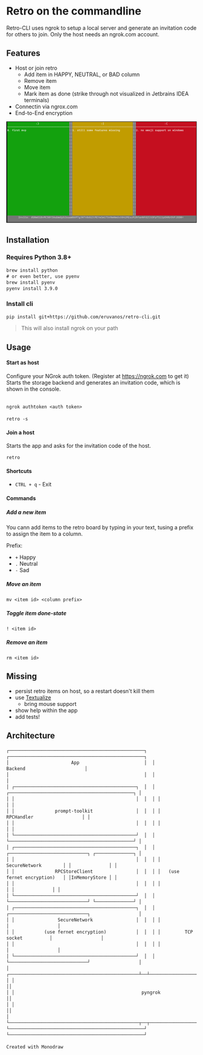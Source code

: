# Retro on the commandline

Retro-CLI uses ngrok to setup a local server and generate an invitation code for others to join.
Only the host needs an ngrok.com account.

## Features

* Host or join retro
  * Add item in HAPPY, NEUTRAL, or BAD column
  * Remove item
  * Move item
  * Mark item as done (strike through not visualized in Jetbrains IDEA terminals)
* Connectin via ngrox.com
* End-to-End encryption



![screenshot](screenshot.png)

## Installation

### Requires Python 3.8+

```
brew install python
# or even better, use pyenv
brew install pyenv
pyenv install 3.9.0
```


### Install cli

```
pip install git+https://github.com/eruvanos/retro-cli.git
```

> This will also install ngrok on your path

## Usage

#### Start as host

Configure your NGrok auth token. (Register at https://ngrok.com to get it)
Starts the storage backend and generates an invitation code, which is shown in the console.

```

ngrok authtoken <auth token>

retro -s
```

#### Join a host


Starts the app and asks for the invitation code of the host.

```
retro
```


#### Shortcuts

* `CTRL + q` - Exit

#### Commands

##### Add a new item

You cann add items to the retro board by typing in your text, tusing a prefix to assign the item to a column.

Prefix:
- `+` Happy
- `.` Neutral 
- `-` Sad

##### Move an item

`mv <item id> <column prefix>`

##### Toggle item done-state

`! <item id>`

##### Remove an item

`rm <item id>`

## Missing

- persist retro items on host, so a restart doesn't kill them
- use [Textualize](https://github.com/Textualize/textual)
  - bring mouse support
- show help within the app
- add tests!


## Architecture

```
┌──────────────────────────────────────────────────┐  ┌──────────────────────────────────────────────────┐
│                       App                        │  │                     Backend                      │
│                                                  │  │                                                  │
│ ┌─────────────────────────────────────────────┐  │  │ ┌──────────────────────────────────────────────┐ │
│ │                                             │  │  │ │                                              │ │
│ │               prompt-toolkit                │  │  │ │                  RPCHandler                  │ │
│ │                                             │  │  │ │                                              │ │
│ └─────────────────────────────────────────────┘  │  │ └──────────────────────────────────────────────┘ │
│ ┌─────────────────────────────────────────────┐  │  │ ┌─────────────────────────────┐ ┌──────────────┐ │
│ │                                             │  │  │ │        SecureNetwork        │ │              │ │
│ │               RPCStoreClient                │  │  │ │   (use fernet encryption)   │ │InMemoryStore │ │
│ │                                             │  │  │ │                             │ │              │ │
│ └─────────────────────────────────────────────┘  │  │ └─────────────────────────────┘ └──────────────┘ │
│ ┌─────────────────────────────────────────────┐  │  │ ┌─────────────────────────────┐                  │
│ │                SecureNetwork                │  │  │ │                             │                  │
│ │           (use fernet encryption)           │  │  │ │         TCP socket          │                  │
│ │                                             │  │  │ │                             │                  │
│ └─────────────────────────────────────────────┘  │  │ └─────────────────────────────┘                  │
│ ┌────────────────────────────────────────────────┴──┴─────────────────────────────────────────────────┐│
│ │                                                                                                     ││
│ │                                               pyngrok                                               ││
│ │                                                                                                     ││
│ └────────────────────────────────────────────────┬──┬─────────────────────────────────────────────────┘│
└──────────────────────────────────────────────────┘  └──────────────────────────────────────────────────┘

Created with Monodraw
```